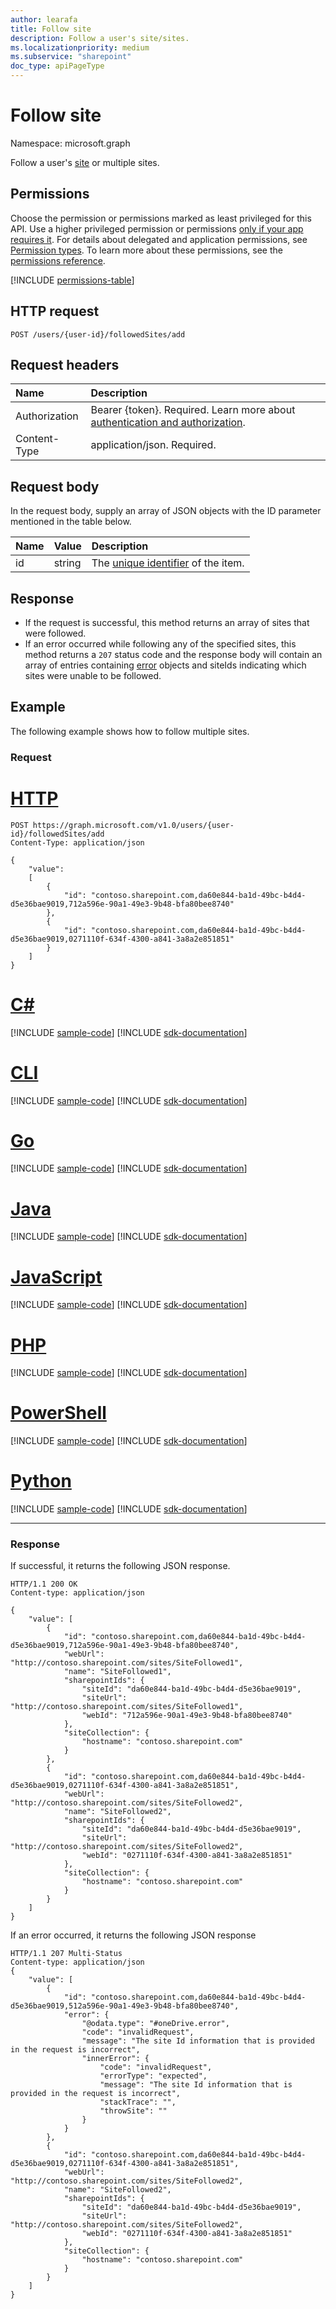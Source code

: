 ```yaml
---
author: learafa
title: Follow site
description: Follow a user's site/sites.
ms.localizationpriority: medium
ms.subservice: "sharepoint"
doc_type: apiPageType
---
```

# Follow site 

Namespace: microsoft.graph

Follow a user's [site](../resources/site.md) or multiple sites.

## Permissions

Choose the permission or permissions marked as least privileged for this API. Use a higher privileged permission or permissions [only if your app requires it](/graph/permissions-overview#best-practices-for-using-microsoft-graph-permissions). For details about delegated and application permissions, see [Permission types](/graph/permissions-overview#permission-types). To learn more about these permissions, see the [permissions reference](/graph/permissions-reference).

<!-- { "blockType": "permissions", "name": "site_follow" } -->
[!INCLUDE [permissions-table](../includes/permissions/site-follow-permissions.md)]

## HTTP request

<!-- { "blockType": "ignored" } -->

```http
POST /users/{user-id}/followedSites/add
```

## Request headers

|Name|Description|
|:---|:---|
|Authorization|Bearer {token}. Required. Learn more about [authentication and authorization](/graph/auth/auth-concepts).|
|Content-Type|application/json. Required.|

## Request body

In the request body, supply an array of JSON objects with the ID parameter mentioned in the table below. 


| Name                 | Value  | Description                                                            |
|:---------------------|:-------|:-----------------------------------------------------------------------|
|   id                 | string | The [unique identifier](../resources/site.md#id-property) of the item. |


## Response 

* If the request is successful, this method returns an array of sites that were followed.  
* If an error occurred while following any of the specified sites, this method returns a `207` status code and the response body will contain an array of entries containing [error](/graph/errors) objects and siteIds indicating which sites were unable to be followed.

## Example

The following example shows how to follow multiple sites. 

### Request


# [HTTP](#tab/http)
<!-- { "blockType": "request", "name": "follow-site", "scopes": "sites.readwrite.all" } -->

```http
POST https://graph.microsoft.com/v1.0/users/{user-id}/followedSites/add
Content-Type: application/json

{
    "value":
    [
        {
            "id": "contoso.sharepoint.com,da60e844-ba1d-49bc-b4d4-d5e36bae9019,712a596e-90a1-49e3-9b48-bfa80bee8740"
        },
        {
            "id": "contoso.sharepoint.com,da60e844-ba1d-49bc-b4d4-d5e36bae9019,0271110f-634f-4300-a841-3a8a2e851851"
        }
    ] 
}
```

# [C#](#tab/csharp)
[!INCLUDE [sample-code](../includes/snippets/csharp/follow-site-csharp-snippets.md)]
[!INCLUDE [sdk-documentation](../includes/snippets/snippets-sdk-documentation-link.md)]

# [CLI](#tab/cli)
[!INCLUDE [sample-code](../includes/snippets/cli/follow-site-cli-snippets.md)]
[!INCLUDE [sdk-documentation](../includes/snippets/snippets-sdk-documentation-link.md)]

# [Go](#tab/go)
[!INCLUDE [sample-code](../includes/snippets/go/follow-site-go-snippets.md)]
[!INCLUDE [sdk-documentation](../includes/snippets/snippets-sdk-documentation-link.md)]

# [Java](#tab/java)
[!INCLUDE [sample-code](../includes/snippets/java/follow-site-java-snippets.md)]
[!INCLUDE [sdk-documentation](../includes/snippets/snippets-sdk-documentation-link.md)]

# [JavaScript](#tab/javascript)
[!INCLUDE [sample-code](../includes/snippets/javascript/follow-site-javascript-snippets.md)]
[!INCLUDE [sdk-documentation](../includes/snippets/snippets-sdk-documentation-link.md)]

# [PHP](#tab/php)
[!INCLUDE [sample-code](../includes/snippets/php/follow-site-php-snippets.md)]
[!INCLUDE [sdk-documentation](../includes/snippets/snippets-sdk-documentation-link.md)]

# [PowerShell](#tab/powershell)
[!INCLUDE [sample-code](../includes/snippets/powershell/follow-site-powershell-snippets.md)]
[!INCLUDE [sdk-documentation](../includes/snippets/snippets-sdk-documentation-link.md)]

# [Python](#tab/python)
[!INCLUDE [sample-code](../includes/snippets/python/follow-site-python-snippets.md)]
[!INCLUDE [sdk-documentation](../includes/snippets/snippets-sdk-documentation-link.md)]

---

### Response

If successful, it returns the following JSON response. 

<!-- { "blockType": "response", "@type": "microsoft.graph.site", "isCollection": true, "truncated": true } -->

```http
HTTP/1.1 200 OK
Content-type: application/json

{
    "value": [
        {
            "id": "contoso.sharepoint.com,da60e844-ba1d-49bc-b4d4-d5e36bae9019,712a596e-90a1-49e3-9b48-bfa80bee8740",
            "webUrl": "http://contoso.sharepoint.com/sites/SiteFollowed1",
            "name": "SiteFollowed1",
            "sharepointIds": {
                "siteId": "da60e844-ba1d-49bc-b4d4-d5e36bae9019",
                "siteUrl": "http://contoso.sharepoint.com/sites/SiteFollowed1",
                "webId": "712a596e-90a1-49e3-9b48-bfa80bee8740"
            },
            "siteCollection": {
                "hostname": "contoso.sharepoint.com"
            }
        },
        {
            "id": "contoso.sharepoint.com,da60e844-ba1d-49bc-b4d4-d5e36bae9019,0271110f-634f-4300-a841-3a8a2e851851",
            "webUrl": "http://contoso.sharepoint.com/sites/SiteFollowed2",
            "name": "SiteFollowed2",
            "sharepointIds": {
                "siteId": "da60e844-ba1d-49bc-b4d4-d5e36bae9019",
                "siteUrl": "http://contoso.sharepoint.com/sites/SiteFollowed2",
                "webId": "0271110f-634f-4300-a841-3a8a2e851851"
            },
            "siteCollection": {
                "hostname": "contoso.sharepoint.com"
            }
        }
    ]
}
```

If an error occurred, it returns the following JSON response 

<!-- { "blockType": "response", "@type": "microsoft.graph.site", "isCollection": true, "truncated": true } -->

```http
HTTP/1.1 207 Multi-Status
Content-type: application/json
{
    "value": [
        {
            "id": "contoso.sharepoint.com,da60e844-ba1d-49bc-b4d4-d5e36bae9019,512a596e-90a1-49e3-9b48-bfa80bee8740",
            "error": {
                "@odata.type": "#oneDrive.error",
                "code": "invalidRequest",
                "message": "The site Id information that is provided in the request is incorrect",
                "innerError": {
                    "code": "invalidRequest",
                    "errorType": "expected",
                    "message": "The site Id information that is provided in the request is incorrect",
                    "stackTrace": "",
                    "throwSite": ""
                }
            }
        },
        {
            "id": "contoso.sharepoint.com,da60e844-ba1d-49bc-b4d4-d5e36bae9019,0271110f-634f-4300-a841-3a8a2e851851",
            "webUrl": "http://contoso.sharepoint.com/sites/SiteFollowed2",
            "name": "SiteFollowed2",
            "sharepointIds": {
                "siteId": "da60e844-ba1d-49bc-b4d4-d5e36bae9019",
                "siteUrl": "http://contoso.sharepoint.com/sites/SiteFollowed2",
                "webId": "0271110f-634f-4300-a841-3a8a2e851851"
            },
            "siteCollection": {
                "hostname": "contoso.sharepoint.com"
            }
        }
    ]
}
```  

<!-- {
  "type": "#page.annotation",
  "description": "Follow sharepoint site for a user.",
  "keywords": "follow site",
  "section": "documentation",
  "tocPath": "Sites/Follow site",
  "suppressions": [
  ]
} -->

